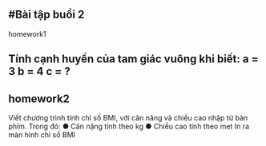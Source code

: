 #Bài tập buổi 2
----------------------------------------------------------------
homework1

Tính cạnh huyền của tam giác vuông khi biết:
a = 3
b = 4
c = ?
----------------------------------------------------------------

homework2
----------------------------------------------------------------
Viết chương trình tính chỉ số BMI, với cân năng và
chiều cao nhập từ bàn phím. Trong đó:
● Cân nặng tính theo kg
● Chiều cao tính theo met
In ra màn hình chỉ số BMI
